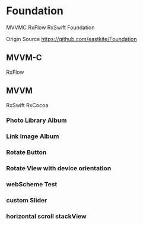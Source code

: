 # Foundation
MVVMC RxFlow RxSwift Foundation

Origin Source
https://github.com/eastkite/Foundation

## MVVM-C
RxFlow

## MVVM
RxSwift
RxCocoa

### Photo Library Album

### Link Image Album

### Rotate Button

### Rotate View with device orientation 

### webScheme Test

### custom Slider

### horizontal scroll stackView
